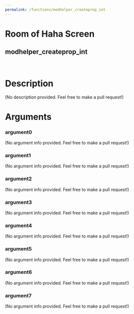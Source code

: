 ```yaml
---
permalink: /functions/modhelper_createprop_int
---
```

# Room of Haha Screen  
## modhelper_createprop_int  
&nbsp;  
# Description  
(No description provided. Feel free to make a pull request!) 
&nbsp;  
# Arguments
### argument0
(No argument info provided. Feel free to make a pull request!)
&nbsp;  
### argument1
(No argument info provided. Feel free to make a pull request!)
&nbsp;  
### argument2
(No argument info provided. Feel free to make a pull request!)
&nbsp;  
### argument3
(No argument info provided. Feel free to make a pull request!)
&nbsp;  
### argument4
(No argument info provided. Feel free to make a pull request!)
&nbsp;  
### argument5
(No argument info provided. Feel free to make a pull request!)
&nbsp;  
### argument6
(No argument info provided. Feel free to make a pull request!)
&nbsp;  
### argument7
(No argument info provided. Feel free to make a pull request!)
&nbsp;  


